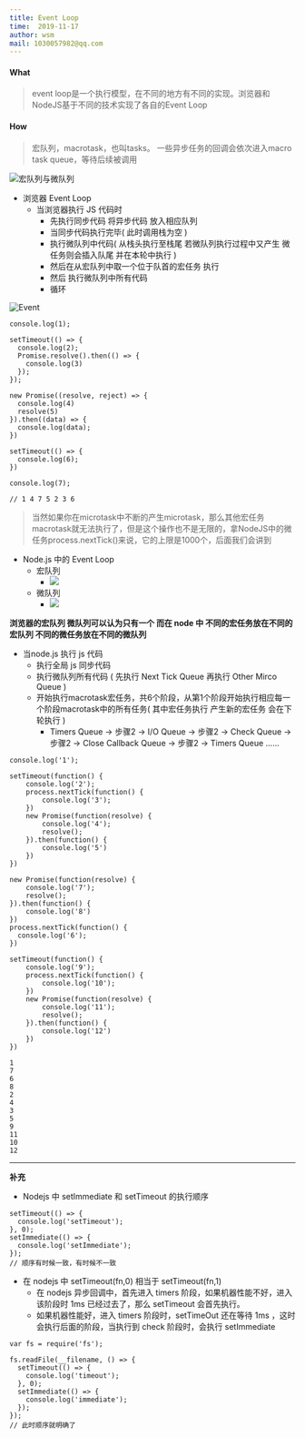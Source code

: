 ```yaml
---
title: Event Loop
time:  2019-11-17
author: wsm
mail: 1030057982@qq.com
---
```



#### What
> event loop是一个执行模型，在不同的地方有不同的实现。浏览器和NodeJS基于不同的技术实现了各自的Event Loop

#### How
> 宏队列，macrotask，也叫tasks。 一些异步任务的回调会依次进入macro task queue，等待后续被调用

![宏队列与微队列](https://img.wsmpage.cn/learning/2019-11-17/1573954506421.png)

* 浏览器 Event Loop
	* 当浏览器执行 JS 代码时
		* 先执行同步代码 将异步代码 放入相应队列
		* 当同步代码执行完毕( 此时调用栈为空 )
		* 执行微队列中代码( 从栈头执行至栈尾 若微队列执行过程中又产生 微任务则会插入队尾 并在本轮中执行 )  
		* 然后在从宏队列中取一个位于队首的宏任务 执行
		* 然后 执行微队列中所有代码 
		* 循环

![Event](https://img.wsmpage.cn/learning/2019-11-17/1573954693022.png)


```
console.log(1);

setTimeout(() => {
  console.log(2);
  Promise.resolve().then(() => {
    console.log(3)
  });
});

new Promise((resolve, reject) => {
  console.log(4)
  resolve(5)
}).then((data) => {
  console.log(data);
})

setTimeout(() => {
  console.log(6);
})

console.log(7);

// 1 4 7 5 2 3 6
```
> 当然如果你在microtask中不断的产生microtask，那么其他宏任务macrotask就无法执行了，但是这个操作也不是无限的，拿NodeJS中的微任务process.nextTick()来说，它的上限是1000个，后面我们会讲到

* Node.js 中的 Event Loop
	* 宏队列
		*  ![](https://img.wsmpage.cn/learning/2019-11-17/1573954793598.png)
	* 微队列
		* ![](https://img.wsmpage.cn/learning/2019-11-17/1573954878082.png)

**浏览器的宏队列 微队列可以认为只有一个 而在 node 中 不同的宏任务放在不同的宏队列 不同的微任务放在不同的微队列**

* 当node.js 执行 js 代码
	* 执行全局 js 同步代码
	* 执行微队列所有代码 ( 先执行 Next Tick Queue 再执行 Other Mirco Queue )
	* 开始执行macrotask宏任务，共6个阶段，从第1个阶段开始执行相应每一个阶段macrotask中的所有任务( 其中宏任务执行 产生新的宏任务 会在下轮执行 )
		* Timers Queue -> 步骤2 -> I/O Queue -> 步骤2 -> Check Queue -> 步骤2 -> Close Callback Queue -> 步骤2 -> Timers Queue ......
	   
```
console.log('1');

setTimeout(function() {
    console.log('2');
    process.nextTick(function() {
        console.log('3');
    })
    new Promise(function(resolve) {
        console.log('4');
        resolve();
    }).then(function() {
        console.log('5')
    })
})

new Promise(function(resolve) {
    console.log('7');
    resolve();
}).then(function() {
    console.log('8')
})
process.nextTick(function() {
  console.log('6');
})

setTimeout(function() {
    console.log('9');
    process.nextTick(function() {
        console.log('10');
    })
    new Promise(function(resolve) {
        console.log('11');
        resolve();
    }).then(function() {
        console.log('12')
    })
})

1
7
6
8
2
4
3
5
9
11
10
12
```
	   

****
**补充**
* Nodejs 中 setImmediate 和 setTimeout 的执行顺序
```
setTimeout(() => {
  console.log('setTimeout');
}, 0);
setImmediate(() => {
  console.log('setImmediate');
});
// 顺序有时候一致，有时候不一致
```
* 在 nodejs 中 setTimeout(fn,0) 相当于 setTimeout(fn,1)
	* 在 nodejs 异步回调中，首先进入 timers 阶段，如果机器性能不好，进入该阶段时 1ms 已经过去了，那么 setTimeout 会首先执行。
	* 如果机器性能好，进入 timers 阶段时，setTimeOut 还在等待 1ms ，这时会执行后面的阶段，当执行到 check 阶段时，会执行 setImmediate

```
var fs = require('fs');

fs.readFile(__filename, () => {
  setTimeout(() => {
    console.log('timeout');
  }, 0);
  setImmediate(() => {
    console.log('immediate');
  });
});
// 此时顺序就明确了
```